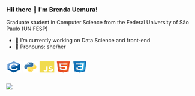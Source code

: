 ### Hii there 👋 I'm Brenda Uemura!

Graduate student in Computer Science from the Federal University of São Paulo (UNIFESP)

- 🔭 I’m currently working on Data Science and front-end
- 🐝 Pronouns: she/her

<div style="disply: inline_block"><br>
  <img align="center" alt="Uem-C" height="30" width="40" src="https://raw.githubusercontent.com/devicons/devicon/master/icons/c/c-original.svg">
  <img align="center" alt="Uem-Python" height="30" width="40" src="https://raw.githubusercontent.com/devicons/devicon/master/icons/python/python-original.svg">
  <img align="center" alt="Uem-JS" height="30" width="40" src="https://raw.githubusercontent.com/devicons/devicon/master/icons/javascript/javascript-plain.svg">
  <img align="center" alt="Uem-HTML" height="30" width="40" src="https://raw.githubusercontent.com/devicons/devicon/master/icons/html5/html5-original.svg">
   <img align="center" alt="Uem-CSS" height="30" width="40" src="https://raw.githubusercontent.com/devicons/devicon/master/icons/css3/css3-original.svg">
</div>

##

 <div>
 
  <a href= "https://www.linkedin.com/in/brenda-uemura/" target=" _blank"> <img src= "https://img.shields.io/badge/LinkedIn-0077B5?style=for-the-badge&logo=linkedin&logoColor=white" target="_blank"> </a>
  
 </div>
